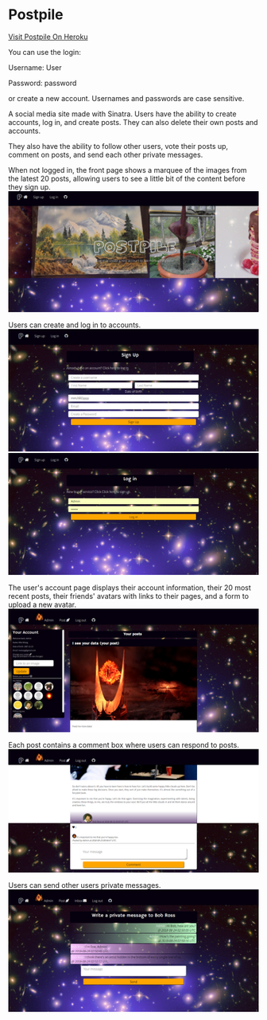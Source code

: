 # Postpile
[Visit Postpile On Heroku](http://postpile.herokuapp.com/)

You can use the login:

Username: User

Password: password

or create a new account. Usernames and passwords are case sensitive.

A social media site made with Sinatra.
Users have the ability to create accounts, log in, and create posts.
They can also delete their own posts and accounts.

They also have the ability to follow other users, vote their posts up, comment on posts, and send each other private messages.

When not logged in, the front page shows a marquee of the images from the latest 20 posts, allowing users to see a little bit of the content before they sign up.
![Front page](https://raw.githubusercontent.com/mwissig/Postpile/master/public/images/Opera%20Snapshot_2018-08-22_205407_postpile.herokuapp.com.png)

Users can create and log in to accounts.
![Sign up page](https://raw.githubusercontent.com/mwissig/Postpile/master/public/images/Opera%20Snapshot_2018-08-22_205451_postpile.herokuapp.com.png)
![Login page](https://raw.githubusercontent.com/mwissig/Postpile/master/public/images/Opera%20Snapshot_2018-08-22_205514_postpile.herokuapp.com.png)

The user's account page displays their account information, their 20 most recent posts, their friends' avatars with links to their pages, and a form to upload a new avatar.
![Account page](https://raw.githubusercontent.com/mwissig/Postpile/master/public/images/Opera%20Snapshot_2018-08-22_205537_postpile.herokuapp.com.png)

Each post contains a comment box where users can respond to posts.
![Post comments](https://raw.githubusercontent.com/mwissig/Postpile/master/public/images/Opera%20Snapshot_2018-08-22_205733_postpile.herokuapp.com.png)

Users can send other users private messages.
![PM page](https://github.com/mwissig/Postpile/blob/master/public/images/Opera%20Snapshot_2018-08-23_225538_postpile.herokuapp.com.png?raw=true)
